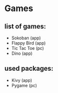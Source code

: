 # Games
## list of games:
- Sokoban (app)
- Flappy Bird (app)
- Tic Tac Toe (pc)
- Dino (app)

## used packages:
- Kivy (app)
- Pygame (pc)
